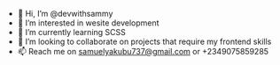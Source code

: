 - 👋 Hi, I’m @devwithsammy
- 👀 I’m interested in wesite development
- 🌱 I’m currently learning SCSS
- 💞️ I’m looking to collaborate on projects that require my frontend skills
- 📫 Reach me on samuelyakubu737@gmail.com or +2349075859285 

<!---
devwithsammy/devwithsammy is a ✨ special ✨ repository because its `README.md` (this file) appears on your GitHub profile.
You can click the Preview link to take a look at your changes.
--->
